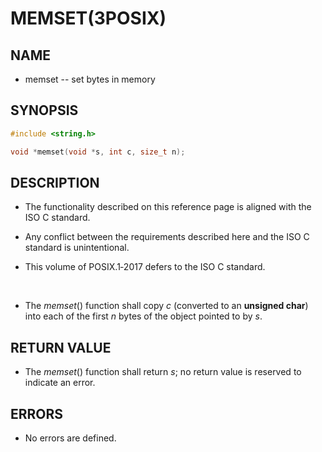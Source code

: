 # MEMSET(3POSIX)

## NAME

- memset -- set bytes in memory

## SYNOPSIS

```c
#include <string.h>

void *memset(void *s, int c, size_t n);
```

## DESCRIPTION

- The functionality described on this reference page is aligned with the ISO C standard.

- Any conflict between the requirements described here and the ISO C standard is unintentional.

- This volume of POSIX.1‐2017 defers to the ISO C standard.

<br>

- The *memset*() function shall copy *c* (converted to an **unsigned char**) into each of the first *n* bytes of the object pointed to by *s*.

## RETURN VALUE

- The *memset*() function shall return *s*; no return value is reserved to indicate an error.

## ERRORS

- No errors are defined.

